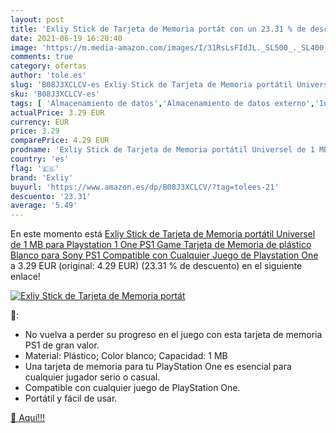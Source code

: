 ```yaml
---
layout: post
title: 'Exliy Stick de Tarjeta de Memoria portát con un 23.31 % de descuento'
date: 2021-06-19 16:20:40
image: 'https://m.media-amazon.com/images/I/31RsLsFIdJL._SL500_._SL400_.jpg'
comments: true
category: ofertas
author: 'tole.es'
slug: 'B08J3XCLCV-es Exliy Stick de Tarjeta de Memoria portátil Universel de 1...'
sku: 'B08J3XCLCV-es'
tags: [ 'Almacenamiento de datos','Almacenamiento de datos externo','Informática','Tarjetas Memory Stick','Tarjetas de memoria','exliy','playstation', ]
actualPrice: 3.29 EUR
currency: EUR
price: 3.29
comparePrice: 4.29 EUR
prodname: 'Exliy Stick de Tarjeta de Memoria portátil Universel de 1 MB para Playstation 1 One PS1 Game  Tarjeta de Memoria de plástico Blanco para Sony PS1 Compatible con Cualquier Juego de Playstation One'
country: 'es'
flag: '🇪🇸'
brand: 'Exliy'
buyurl: 'https://www.amazon.es/dp/B08J3XCLCV/?tag=tolees-21'
descuento: '23.31'
average: '5.49'
---
```


En este momento está [Exliy Stick de Tarjeta de Memoria portátil Universel de 1 MB para Playstation 1 One PS1 Game  Tarjeta de Memoria de plástico Blanco para Sony PS1 Compatible con Cualquier Juego de Playstation One](https://www.amazon.es/dp/B08J3XCLCV/?tag=tolees-21) a 3.29 EUR (original: 4.29 EUR) (23.31 %  de descuento) en el siguiente enlace!

[![Exliy Stick de Tarjeta de Memoria portát](https://m.media-amazon.com/images/I/31RsLsFIdJL._SL500_._SL400_.jpg)](https://www.amazon.es/dp/B08J3XCLCV/?tag=tolees-21)

🔎:

- No vuelva a perder su progreso en el juego con esta tarjeta de memoria PS1 de gran valor.
- Material: Plástico; Color blanco; Capacidad: 1 MB
- Una tarjeta de memoria para tu PlayStation One es esencial para cualquier jugador serio o casual.
- Compatible con cualquier juego de PlayStation One.
- Portátil y fácil de usar.

[🛒 Aquí!!!](https://www.amazon.es/dp/B08J3XCLCV/?tag=tolees-21)

